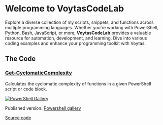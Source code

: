 # Welcome to VoytasCodeLab

Explore a diverse collection of my scripts, snippets, and functions across multiple programming languages. Whether you're working with PowerShell, Python, Bash, JavaScript, or more, **VoytasCodeLab** provides a valuable resource for automation, development, and learning. Dive into various coding examples and enhance your programming toolkit with Voytas.

## The Code

### [Get-CyclomaticComplexity](./thecode/Get-CyclomaticComplexity.ps1)

Calculates the cyclomatic complexity of functions in a given PowerShell script or code block.

[![PowerShell Gallery](https://img.shields.io/powershellgallery/dt/Get-CyclomaticComplexity)](https://www.powershellgallery.com/packages/Get-CyclomaticComplexity)

Published version: [Powershell gallery](https://www.powershellgallery.com/packages/Get-CyclomaticComplexity)

[Source code](./thecode/Get-CyclomaticComplexity.ps1)
